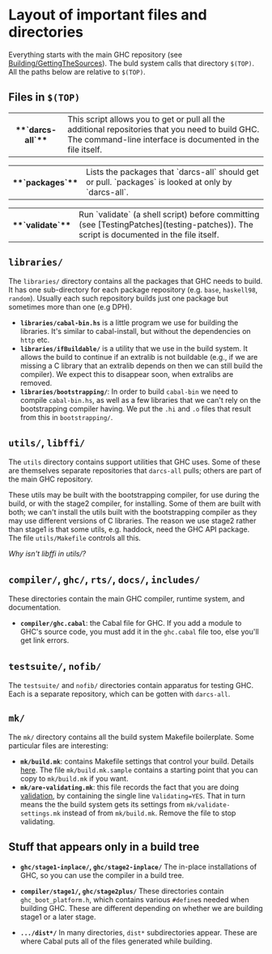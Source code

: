


# Layout of important files and directories



Everything starts with the main GHC repository (see [Building/GettingTheSources](building/getting-the-sources)).   The buld system calls that directory `$(TOP)`.  All the paths below are relative to `$(TOP)`.


## Files in `$(TOP)`


<table><tr><th>**`darcs-all`**</th>
<td>
This script allows you to get or pull all the additional repositories that you need to build GHC.  The command-line interface is documented in the file itself.
</td></tr></table>


<table><tr><th>**`packages`**</th>
<td>
Lists the packages that `darcs-all` should get or pull.  `packages` is looked at only by `darcs-all`.
</td></tr></table>


<table><tr><th>**`validate`**</th>
<td>Run `validate` (a shell script) before committing (see [TestingPatches](testing-patches)).  The script is documented in the file itself.
</td></tr></table>


## `libraries/`



The `libraries/` directory contains all the packages that GHC needs to build.  It has one sub-directory for each package repository (e.g. `base`, `haskell98`, `random`). Usually each such repository builds just one package but sometimes more than one (e.g DPH).


- **`libraries/cabal-bin.hs`** is a little program we use for building the libraries. It's similar to cabal-install, but without the dependencies on `http` etc.
- **`libraries/ifBuildable/`** is a utility that we use in the build system. It allows the build to continue if an extralib is not buildable (e.g., if we are missing a C library that an extralib depends on then we can still build the compiler). We expect this to disappear soon, when extralibs are removed.
- **`libraries/bootstrapping/`**: In order to build `cabal-bin` we need to compile `cabal-bin.hs`, as well as a few libraries that we can't rely on the bootstrapping compiler having. We put the `.hi` and `.o` files that result from this in `bootstrapping/`.

## `utils/`, `libffi/`



The `utils` directory contains support utilities that GHC uses.  Some of these are themselves separate repositories that `darcs-all` pulls; others are part of the main GHC repository. 



These utils may be built with the bootstrapping compiler, for use during the build, or with the stage2 compiler, for installing. Some of them are built with both; we can't install the utils built with the bootstrapping compiler as they may use different versions of C libraries. The reason we use stage2 rather than stage1 is that some utils, e.g. haddock, need the GHC API package.  The file `utils/Makefile` controls all this.



*Why isn't libffi in utils/?*


## `compiler/`, `ghc/`, `rts/`, `docs/`, `includes/`



These directories contain the main GHC compiler, runtime system, and documentation.


- **`compiler/ghc.cabal`**: the Cabal file for GHC.  If you add a module to GHC's source code, you must add it in the `ghc.cabal` file too, else you'll get link errors.

## `testsuite/`, `nofib/`



The `testsuite/` and `nofib/` directories contain apparatus for testing GHC.  Each is a separate repository, which can be gotten with `darcs-all`.


## `mk/`



The `mk/` directory contains all the build system Makefile boilerplate.  Some particular files are interesting:


- **`mk/build.mk`**: contains Makefile settings that control your build. Details [here](building/hacking).  The file `mk/build.mk.sample` contains a starting point that you can copy to `mk/build.mk` if you want.
- **`mk/are-validating.mk`**: this file records the fact that you are doing [validation](testing-patches), by containing the single line `Validating=YES`.  That in turn means the the build system gets its settings from `mk/validate-settings.mk` instead of from `mk/build.mk`.  Remove the file to stop validating.

## Stuff that appears only in a build tree


- **`ghc/stage1-inplace/`, `ghc/stage2-inplace/`**
  The in-place installations of GHC, so you can use the compiler in a build tree.

- **`compiler/stage1/`, `ghc/stage2plus/`**
  These directories contain `ghc_boot_platform.h`, which contains various `#define`s needed when building GHC. These are different depending on whether we are building stage1 or a later stage.

- **`.../dist*/`**
  In many directories, `dist*` subdirectories appear. These are where Cabal puts all of the files generated while building.
